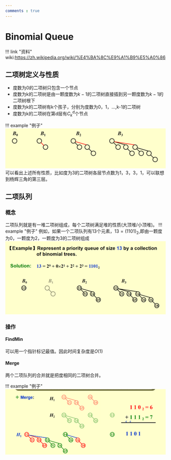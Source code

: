 ```yaml
---
comments : true
---
```


<link rel="stylesheet" type="text/css" href="../../../css/styles.css">

# Binomial Queue

!!! link "资料"
    wiki:https://zh.wikipedia.org/wiki/%E4%BA%8C%E9%A1%B9%E5%A0%86

## 二项树定义与性质

+ 度数为0的二项树只包含一个节点
+ 度数为k的二项树是由一颗度数为$k-1$的二项树直接插到另一颗度数为$k-1$的二项树根下
+ 度数为k的二项树有k个孩子，分别为度数为0，1，...,k-1的二项树
+ 度数为k的二项树在第d层有$C_{k}^{d}$个节点

!!! example "例子"
    ![](../../image/pp5.png)
    可以看出上述所有性质，比如度为3的二项树各层节点数为1，3，3，1，可以联想到杨辉三角的第三层。

## 二项队列

### 概念
二项队列就是有一堆二项树组成，每个二项树满足堆的性质(大顶堆/小顶堆)。
!!! example "例子"
    例如，如果一个二项队列有13个元素，$13=(1101)_2$,即由一颗度为0，一颗度为2，一颗度为3的二项树组成
    ![](../../image/pp6.png)

### 操作

#### FindMin

可以用一个指针标记最值。因此时间复杂度是$O(1)$

#### Merge

两个二项队列的合并就是把度相同的二项树合并。

!!! example "例子"
    ![](../../image/pp7.png)